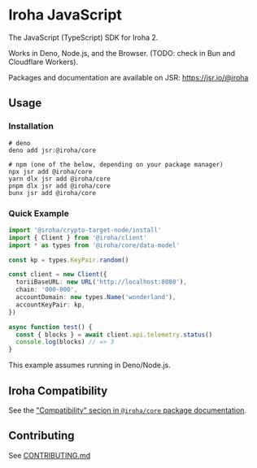 # Iroha JavaScript

The JavaScript (TypeScript) SDK for Iroha 2.

Works in Deno, Node.js, and the Browser. (TODO: check in Bun and Cloudflare Workers).

Packages and documentation are available on JSR: https://jsr.io/@iroha

## Usage

### Installation

```shell
# deno
deno add jsr:@iroha/core

# npm (one of the below, depending on your package manager)
npx jsr add @iroha/core
yarn dlx jsr add @iroha/core
pnpm dlx jsr add @iroha/core
bunx jsr add @iroha/core
```

### Quick Example

```ts
import '@iroha/crypto-target-node/install'
import { Client } from '@iroha/client'
import * as types from '@iroha/core/data-model'

const kp = types.KeyPair.random()

const client = new Client({
  toriiBaseURL: new URL('http://localhost:8080'),
  chain: '000-000',
  accountDomain: new types.Name('wonderland'),
  accountKeyPair: kp,
})

async function test() {
  const { blocks } = await client.api.telemetry.status()
  console.log(blocks) // => 3
}
```

This example assumes running in Deno/Node.js.

## Iroha Compatibility

See the ["Compatibility" secion in `@iroha/core` package documentation](https://jsr.io/@iroha/core#iroha-compatibility).

## Contributing

See [CONTRIBUTING.md](./CONTRIBUTING.md)
